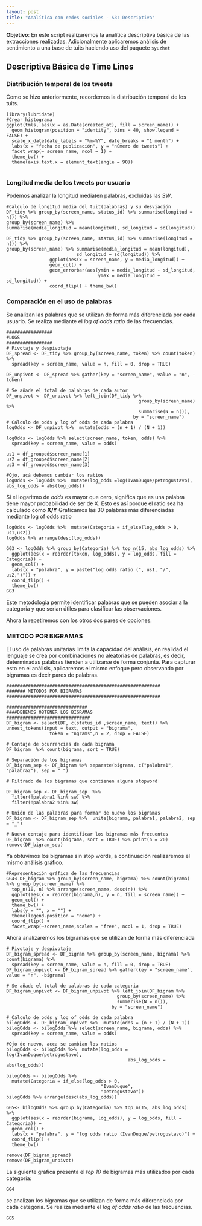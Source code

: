 ```yaml
---
layout: post
title: "Analítica con redes sociales - S3: Descriptiva"
---
```


**Objetivo**: En este script realizaremos la analítica descriptiva básica de las extracciones realizadas. Adicionalmente aplicaremos análisis de sentimiento a una base de tuits haciendo uso del paquete ```syuzhet```

## Descriptiva Básica de Time Lines

### Distribución temporal de los tweets

Como se hizo anteriormente, recordemos la distribución temporal de los tuits.

```{r}
library(lubridate)
#Crear histograma
ggplot(tmls, aes(x = as.Date(created_at), fill = screen_name)) +
  geom_histogram(position = "identity", bins = 40, show.legend = FALSE) +
  scale_x_date(date_labels = "%m-%Y", date_breaks = "1 month") +
  labs(x = "fecha de publicación", y = "número de tweets") +
  facet_wrap(~ screen_name, ncol = 1) +
  theme_bw() +
  theme(axis.text.x = element_text(angle = 90))
  
```
### Longitud media de los tweets por usuario

Podemos analizar la longitud media(en palabras, excluidas las *SW*.

```{r}
#Calculo de longitud media del tuit(palabras) y su desviación
DF_tidy %>% group_by(screen_name, status_id) %>% summarise(longitud = n()) %>% 
group_by(screen_name) %>% 
summarise(media_longitud = mean(longitud), sd_longitud = sd(longitud))

DF_tidy %>% group_by(screen_name, status_id) %>% summarise(longitud = n()) %>%
group_by(screen_name) %>% summarise(media_longitud = mean(longitud),
                          sd_longitud = sd(longitud)) %>%
                ggplot(aes(x = screen_name, y = media_longitud)) +
                geom_col() +
                geom_errorbar(aes(ymin = media_longitud - sd_longitud,
                                  ymax = media_longitud + sd_longitud)) +
                coord_flip() + theme_bw()
```

### Comparación en el uso de palabras

Se analizan las palabras que se utilizan de forma más diferenciada por cada usuario. Se realiza mediante el *log of odds ratio* de las frecuencias.

```{r}
#################
#LOGS
#################
# Pivotaje y despivotaje
DF_spread <- DF_tidy %>% group_by(screen_name, token) %>% count(token) %>%
  spread(key = screen_name, value = n, fill = 0, drop = TRUE)

DF_unpivot <- DF_spread %>% gather(key = "screen_name", value = "n", -token)

# Se añade el total de palabras de cada autor
DF_unpivot <- DF_unpivot %>% left_join(DF_tidy %>%
                                                 group_by(screen_name) %>%
                                                 summarise(N = n()),
                                               by = "screen_name")
# Cálculo de odds y log of odds de cada palabra
logOdds <- DF_unpivot %>%  mutate(odds = (n + 1) / (N + 1))

logOdds <- logOdds %>% select(screen_name, token, odds) %>% 
  spread(key = screen_name, value = odds)

us1 = df_grouped$screen_name[1]
us2 = df_grouped$screen_name[2]
us3 = df_grouped$screen_name[3]

#Ojo, acá debemos cambiar los ratios
logOdds <- logOdds %>%  mutate(log_odds =log(IvanDuque/petrogustavo), abs_log_odds = abs(log_odds))
```
Si el logaritmo de *odds* es mayor que cero, significa que es una palabra tiene mayor probabilidad de ser de X.
Esto es así porque el ratio sea ha calculado como **X/Y**
Graficamos las 30 palabras más diferenciadas mediante log of odds ratio
```{r}
logOdds <- logOdds %>%  mutate(Categoria = if_else(log_odds > 0, us1,us2))
logOdds %>% arrange(desc(log_odds))

GG3 <- logOdds %>% group_by(Categoria) %>% top_n(15, abs_log_odds) %>%
  ggplot(aes(x = reorder(token, log_odds), y = log_odds, fill = Categoria)) +
  geom_col() +
  labs(x = "palabra", y = paste("log odds ratio (", us1, "/", us2,")")) +
  coord_flip() + 
  theme_bw()
GG3
```

Este metodologia permite identificar palabras que se pueden asociar a la categoria y que serian útiles para clasificar las observaciones.

Ahora la repetiremos con los otros dos pares de opciones.


### METODO POR BIGRAMAS

El uso de palabras unitarias limita la capacidad del análisis, en realidad el lenguaje se crea por combinaciones no aleatorias de palabras, es decir, determinadas palabras tienden a utilizarse de forma conjunta. 
Para capturar esto en el análisis, aplicaremos el mismo enfoque pero observando por bigramas es decir pares de palabras.

```{r }
#########################################################
####### METODOS POR BIGRAMAS
#########################################################

##############################
####DEBEMOS OBTENER LOS BIGRAMAS
###############################
DF_bigram <- select(DF, c(status_id ,screen_name, text)) %>% unnest_tokens(input = text, output = "bigrama",
                token = "ngrams",n = 2, drop = FALSE)

# Contaje de ocurrencias de cada bigrama
DF_bigram  %>% count(bigrama, sort = TRUE)

# Separación de los bigramas 
DF_bigram_sep <- DF_bigram %>% separate(bigrama, c("palabra1", "palabra2"), sep = " ")

# Filtrado de los bigramas que contienen alguna stopword

DF_bigram_sep <- DF_bigram_sep  %>%
  filter(!palabra1 %in% sw) %>%
  filter(!palabra2 %in% sw)

# Unión de las palabras para formar de nuevo los bigramas
DF_bigram <- DF_bigram_sep %>%  unite(bigrama, palabra1, palabra2, sep = "_")

# Nuevo contaje para identificar los bigramas más frecuentes
DF_bigram  %>% count(bigrama, sort = TRUE) %>% print(n = 20)
remove(DF_bigram_sep)
```
Ya obtuvimos los bigramas sin stop words, a continuación realizaremos el mismo análisis gráfico.

```{r }
#Representación gráfica de las frecuencias
GG4<-DF_bigram %>% group_by(screen_name, bigrama) %>% count(bigrama) %>% group_by(screen_name) %>%
  top_n(10, n) %>% arrange(screen_name, desc(n)) %>%
  ggplot(aes(x = reorder(bigrama,n), y = n, fill = screen_name)) +
  geom_col() +
  theme_bw() +
  labs(y = "", x = "") +
  theme(legend.position = "none") +
  coord_flip() +
  facet_wrap(~screen_name,scales = "free", ncol = 1, drop = TRUE)
```
Ahora analizaremos los bigramas que se utilizan de forma más diferenciada

```{r }
# Pivotaje y despivotaje
DF_bigram_spread <- DF_bigram %>% group_by(screen_name, bigrama) %>% count(bigrama) %>%
  spread(key = screen_name, value = n, fill = 0, drop = TRUE)
DF_bigram_unpivot <- DF_bigram_spread %>% gather(key = "screen_name", value = "n", -bigrama)

# Se añade el total de palabras de cada categoria
DF_bigram_unpivot <- DF_bigram_unpivot %>% left_join(DF_bigram %>%
                                         group_by(screen_name) %>%
                                         summarise(N = n()),
                                       by = "screen_name")
                                       
# Cálculo de odds y log of odds de cada palabra
bilogOdds <- DF_bigram_unpivot %>%  mutate(odds = (n + 1) / (N + 1))
bilogOdds <- bilogOdds %>% select(screen_name, bigrama, odds) %>% 
  spread(key = screen_name, value = odds)

#Ojo de nuevo, acca se cambian los ratios
bilogOdds <- bilogOdds %>%  mutate(log_odds = log(IvanDuque/petrogustavo),
                                             abs_log_odds = abs(log_odds))
                                             
bilogOdds <- bilogOdds %>%
  mutate(Categoria = if_else(log_odds > 0,
                                   "IvanDuque",
                                   "petrogustavo"))
bilogOdds %>% arrange(desc(abs_log_odds)) 

GG5<- bilogOdds %>% group_by(Categoria) %>% top_n(15, abs_log_odds) %>%
  ggplot(aes(x = reorder(bigrama, log_odds), y = log_odds, fill = Categoria)) +
  geom_col() +
  labs(x = "palabra", y = "log odds ratio (IvanDuque/petrogustavo)") +
  coord_flip() + 
  theme_bw()

remove(DF_bigram_spread)
remove(DF_bigram_unpivot)
```

La siguiente gráfica presenta el *top 10* de bigramas más utilizados por cada categoria:

```{r }
GG4
```

se analizan los bigramas que se utilizan de forma más diferenciada por cada categoria. Se realiza mediante el *log of odds ratio* de las frecuencias.

```{r}
GG5
```
